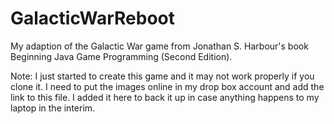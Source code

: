 GalacticWarReboot
=================

My adaption of the Galactic War game from Jonathan S. Harbour's book Beginning Java Game Programming (Second Edition).

Note: I just started to create this game and it may not work properly if you clone it. I need to put the images online in my drop box account and add the link to this file. I added it here to back it up in case anything happens to my laptop in the interim.
